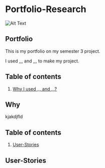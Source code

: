 # Portfolio-Research
![Alt Text](https://media0.giphy.com/media/dWesBcTLavkZuG35MI/giphy.gif?cid=ecf05e47ttj9yzh16tgd8otlygn5930l5vs548tahunuvlru&rid=giphy.gif&ct=g)

## Portfolio

This is my portfolio on my semester 3 project.

I used  ,,, and ,,, to make my project.

## Table of contents
1. [Why I used ,,, and ,,,?](#Why)




## Why
kjakdjfld


## Table of contents
1. [User-Stories](#User-Stories)

## User-Stories
